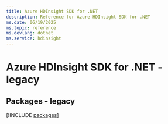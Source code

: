 ```yaml
---
title: Azure HDInsight SDK for .NET
description: Reference for Azure HDInsight SDK for .NET
ms.date: 06/19/2025
ms.topic: reference
ms.devlang: dotnet
ms.service: hdinsight
---
```

# Azure HDInsight SDK for .NET - legacy
## Packages - legacy
[!INCLUDE [packages](hdinsight-index.md)]